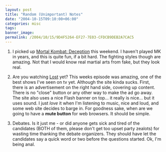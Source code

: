 ```yaml
---
layout: post
title: "Random (Unimportant) Notes"
date: "2004-10-15T09:10:00+06:00"
categories: misc 
tags: 
banner_image: 
permalink: /2004/10/15/9D4F5264-EF27-7E03-CFDCB9DEB2A7CAC5
---
```


1) I picked up <a href="http://www.mkdeception.com/">Mortal Kombat: Deception</a> this weekend. I haven't played MK in years, and this is quite fun, if a bit hard. The fighting styles though are amazing. Not that I would know real martial arts from fake, but they look real. 

2) Are you watching <a href="http://abc.go.com/primetime/lost/index.html">Lost</a> yet? This weeks episode was amazing, one of the best shows I've seen on tv yet. Although the site kinda sucks. First, there is an advertisement on the right hand side, covering up content. There is no "close" button or any other way to make the ad go away. The site also uses a nice Flash banner on top... it really is nice... but it uses sound. I just <i>love</i> it when I'm listening to music, nice and loud, and some web site decides to barge in. For goodness sake, when are we going to have a <b>mute button</b> for web browsers. It should be simple. 

3) Debates. Is it just me - or did anyone gets sick and tired of the candidates (BOTH of them, please don't get too upset party zealots) for wasting time thanking the debate organizers. They should have let the candidates say a quick word or two before the questions started. Ok, I'm being anal.